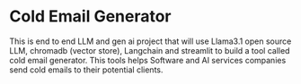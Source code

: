 # Cold Email Generator
This is end to end LLM and gen ai project that will use Llama3.1 open source LLM, chromadb (vector store), Langchain and streamlit to build a tool called cold email generator. This tools helps Software and AI services companies send cold emails to their potential clients.
